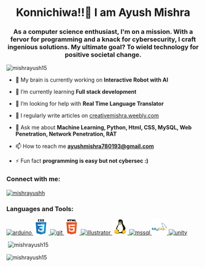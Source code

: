 <h1 align="center">Konnichiwa!!👋 I am Ayush Mishra </h1>
<h3 align="center">As a computer science enthusiast, I'm on a mission. With a fervor for programming and a knack for cybersecurity, I craft ingenious solutions. My ultimate goal? To wield technology for positive societal change.</h3>

<p align="left"> <img src="https://komarev.com/ghpvc/?username=mishrayush15&label=Profile%20views&color=0e75b6&style=flat" alt="mishrayush15" /> </p>

- 🔭 My brain is currently working on **Interactive Robot with AI**

- 🌱 I’m currently learning **Full stack development**

- 🤝 I’m looking for help with **Real Time Language Translator**

- 📝 I regularly write articles on [creativemishra.weebly.com](creativemishra.weebly.com)

- 💬 Ask me about **Machine Learning, Python, Html, CSS, MySQL, Web Penetration, Network Penetration, RAT**

- 📫 How to reach me **ayushmishra780193@gmail.com**

- ⚡ Fun fact **programming is easy but not cybersec :)**

<h3 align="left">Connect with me:</h3>
<p align="left">
<a href="https://instagram.com/mishrayushh" target="blank"><img align="center" src="https://raw.githubusercontent.com/rahuldkjain/github-profile-readme-generator/master/src/images/icons/Social/instagram.svg" alt="mishrayushh" height="30" width="40" /></a>
</p>

<h3 align="left">Languages and Tools:</h3>
<p align="left"> <a href="https://www.arduino.cc/" target="_blank" rel="noreferrer"> <img src="https://cdn.worldvectorlogo.com/logos/arduino-1.svg" alt="arduino" width="40" height="40"/> </a> <a href="https://www.w3schools.com/css/" target="_blank" rel="noreferrer"> <img src="https://raw.githubusercontent.com/devicons/devicon/master/icons/css3/css3-original-wordmark.svg" alt="css3" width="40" height="40"/> </a> <a href="https://git-scm.com/" target="_blank" rel="noreferrer"> <img src="https://www.vectorlogo.zone/logos/git-scm/git-scm-icon.svg" alt="git" width="40" height="40"/> </a> <a href="https://www.w3.org/html/" target="_blank" rel="noreferrer"> <img src="https://raw.githubusercontent.com/devicons/devicon/master/icons/html5/html5-original-wordmark.svg" alt="html5" width="40" height="40"/> </a> <a href="https://www.adobe.com/in/products/illustrator.html" target="_blank" rel="noreferrer"> <img src="https://www.vectorlogo.zone/logos/adobe_illustrator/adobe_illustrator-icon.svg" alt="illustrator" width="40" height="40"/> </a> <a href="https://www.linux.org/" target="_blank" rel="noreferrer"> <img src="https://raw.githubusercontent.com/devicons/devicon/master/icons/linux/linux-original.svg" alt="linux" width="40" height="40"/> </a> <a href="https://www.microsoft.com/en-us/sql-server" target="_blank" rel="noreferrer"> <img src="https://www.svgrepo.com/show/303229/microsoft-sql-server-logo.svg" alt="mssql" width="40" height="40"/> </a> <a href="https://www.mysql.com/" target="_blank" rel="noreferrer"> <img src="https://raw.githubusercontent.com/devicons/devicon/master/icons/mysql/mysql-original-wordmark.svg" alt="mysql" width="40" height="40"/> </a> <a href="https://unity.com/" target="_blank" rel="noreferrer"> <img src="https://www.vectorlogo.zone/logos/unity3d/unity3d-icon.svg" alt="unity" width="40" height="40"/> </a> </p>

<p>&nbsp;<img align="center" src="https://github-readme-stats.vercel.app/api?username=mishrayush15&show_icons=true&locale=en" alt="mishrayush15" /></p>

<p><img align="center" src="https://github-readme-streak-stats.herokuapp.com/?user=mishrayush15&theme=dark" alt="mishrayush15" /></p>

